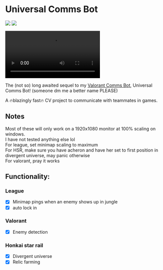# Universal Comms Bot
![](https://hackatime-badge.hackclub.com/U0786TENDM5/universal_comms_bot)
![](https://hackatime-badge.hackclub.com/U0786TENDM5/universal_comms_Bot)

![Divergent universe demo](https://github.com/CattoYT/universal_comms_bot/raw/b0de53a0684a3e00bcbb3f82ad6fd985ee98bbe5/images/Demos/divergent%20universe.mp4)

The (not so) long awaited sequel to my [Valorant Comms Bot](https://github.com/CattoYT/ValorantCommsBot), Universal Comms Bot! (someone dm me a better name PLEASE)

A :fire:blazingly fast:fire: CV project to communicate with teammates in games.



## Notes
Most of these will only work on a 1920x1080 monitor at 100% scaling on windows.  
I have not tested anything else lol  
For league, set minimap scaling to maximum  
For HSR, make sure you have acheron and have her set to first position in divergent universe, may panic otherwise  
For valorant, pray it works  



## Functionality:
    
### League  
- [x] Minimap pings when an enemy shows up in jungle
- [x] auto lock in

### Valorant
- [x] Enemy detection

### Honkai star rail
- [x] Divergent universe
- [x] Relic farming
